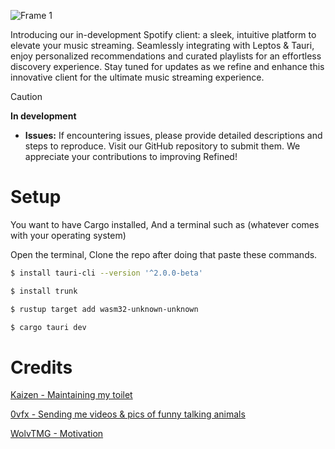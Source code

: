 
![Frame 1](https://github.com/Refined-Labs/refined/assets/85907829/514482d0-737a-4bdc-b99a-dbadde0e942e)


Introducing our in-development Spotify client: a sleek, intuitive platform to elevate your music streaming. Seamlessly integrating with Leptos & Tauri, enjoy personalized recommendations and curated playlists for an effortless discovery experience. Stay tuned for updates as we refine and enhance this innovative client for the ultimate music streaming experience.

> [!CAUTION]
> **In development**
> - **Issues:** If encountering issues, please provide detailed descriptions and steps to reproduce. Visit our GitHub repository to submit them. We appreciate your contributions to improving Refined!


# Setup

You want to have Cargo installed, And a terminal such as (whatever comes with your operating system)

Open the terminal, Clone the repo after doing that paste these commands.

```bash
$ install tauri-cli --version '^2.0.0-beta'

$ install trunk

$ rustup target add wasm32-unknown-unknown

$ cargo tauri dev
```

# Credits


[Kaizen - Maintaining my toilet](https://github.com/KaizerFox)

[0vfx - Sending me videos & pics of funny talking animals](https://github.com/0vf)

[WolvTMG - Motivation](https://github.com/WolvTMG)

